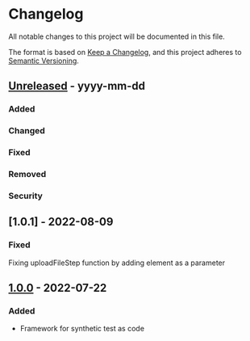 # Changelog
All notable changes to this project will be documented in this file.

The format is based on [Keep a Changelog](https://keepachangelog.com/en/1.0.0/),
and this project adheres to [Semantic Versioning](https://semver.org/spec/v2.0.0.html).

## [Unreleased] - yyyy-mm-dd
### Added

### Changed

### Fixed

### Removed

### Security

## [1.0.1] - 2022-08-09
### Fixed
Fixing uploadFileStep function by adding element as a parameter 

## [1.0.0] - 2022-07-22
### Added
- Framework for synthetic test as code

[Unreleased]: https://github.com/personio/datadog-synthetic-test-support/-/compare/v1.0.0...master
[1.0.0]: https://github.com/personio/datadog-synthetic-test-support/-/tags/v1.0.0
